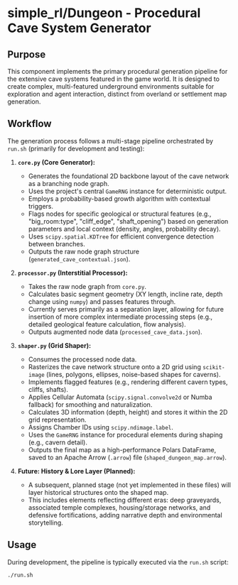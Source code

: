 # simple_rl/Dungeon - Procedural Cave System Generator

## Purpose

This component implements the primary procedural generation pipeline for the extensive cave systems featured in the game world. It is designed to create complex, multi-featured underground environments suitable for exploration and agent interaction, distinct from overland or settlement map generation.

## Workflow

The generation process follows a multi-stage pipeline orchestrated by `run.sh` (primarily for development and testing):

1.  **`core.py` (Core Generator):**
    * Generates the foundational 2D backbone layout of the cave network as a branching node graph.
    * Uses the project's central `GameRNG` instance for deterministic output.
    * Employs a probability-based growth algorithm with contextual triggers.
    * Flags nodes for specific geological or structural features (e.g., "big\_room:type", "cliff\_edge", "shaft\_opening") based on generation parameters and local context (density, angles, probability decay).
    * Uses `scipy.spatial.KDTree` for efficient convergence detection between branches.
    * Outputs the raw node graph structure (`generated_cave_contextual.json`).

2.  **`processor.py` (Interstitial Processor):**
    * Takes the raw node graph from `core.py`.
    * Calculates basic segment geometry (XY length, incline rate, depth change using `numpy`) and passes features through.
    * Currently serves primarily as a separation layer, allowing for future insertion of more complex intermediate processing steps (e.g., detailed geological feature calculation, flow analysis).
    * Outputs augmented node data (`processed_cave_data.json`).

3.  **`shaper.py` (Grid Shaper):**
    * Consumes the processed node data.
    * Rasterizes the cave network structure onto a 2D grid using `scikit-image` (lines, polygons, ellipses, noise-based shapes for caverns).
    * Implements flagged features (e.g., rendering different cavern types, cliffs, shafts).
    * Applies Cellular Automata (`scipy.signal.convolve2d` or Numba fallback) for smoothing and naturalization.
    * Calculates 3D information (depth, height) and stores it within the 2D grid representation.
    * Assigns Chamber IDs using `scipy.ndimage.label`.
    * Uses the `GameRNG` instance for procedural elements during shaping (e.g., cavern detail).
    * Outputs the final map as a high-performance Polars DataFrame, saved to an Apache Arrow (`.arrow`) file (`shaped_dungeon_map.arrow`).

4.  **Future: History & Lore Layer (Planned):**
    * A subsequent, planned stage (not yet implemented in these files) will layer historical structures onto the shaped map.
    * This includes elements reflecting different eras: deep graveyards, associated temple complexes, housing/storage networks, and defensive fortifications, adding narrative depth and environmental storytelling.

## Usage

During development, the pipeline is typically executed via the `run.sh` script:

```bash
./run.sh
